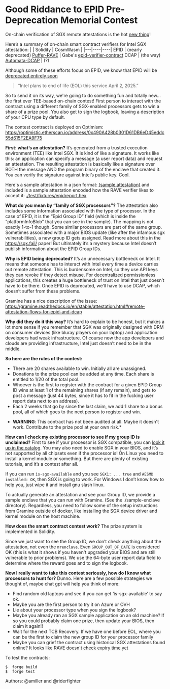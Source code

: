 # Good Riddance to EPID Pre-Deprecation Memorial Contest

On-chain verification of SGX remote attestations is the hot [new thing](https://collective.flashbots.net/t/demystifying-remote-attestation-by-taking-it-on-chain/2629/2)! 

Here’s a summary of on-chain smart contract verifiers for Intel SGX attestation:
|   |	Solidity | CosmWasm |
|---|----|----|
EPID | (nearly deprecated)	[Puffer-RAVE](https://github.com/PufferFinance/rave/)	 |	Gabe's [epid-verifier-contract](https://github.com/Riderfighter/epid-verifier-contract/tree/main/src)
DCAP | (the way)		[Automata-DCAP](https://github.com/automata-network/automata-dcap-v3-attestation)	| (?)

Although some of these efforts focus on EPID, we know that EPID will be [deprecated entirely soon ](https://www.intel.com/content/www/us/en/developer/articles/technical/software-security-guidance/resources/sgx-ias-using-epid-eol-timeline.html)

> “Intel plans to end of life (EOL) this service April 2, 2025.”

So to send it on its way, we're going to do something fun and totally new... the first ever TEE-based on-chain contest! First person to interact with the contract using a different family of SGX-enabled processors gets to win a share of a prize pool. You also get to sign the logbook, leaving a description of your CPU type by default.

The contest contract is deployed on Optimism: https://optimistic.etherscan.io/address/0x490A428b0301D61DB6eD45eddc55d615F2EA9F75

**First: what’s an attestation?** It’s generated from a trusted execution environment (TEE) like Intel SGX. It is kind of like a signature. It works like this: an application can specify a message (a user report data) and request an attestation. The resulting attestation is basically like a signature over BOTH the message AND the program binary of the enclave that created it. You can verify the signature against Intel’s public key. Cool. 

Here's a sample attestation in a json format: [(sample attestation)](https://gist.githubusercontent.com/amiller/411b85cfe0247807827789b06e7e65cd/raw/142d230c1ee95f054d4c5af886074aac0129bc07/sample%2520attestation) and included is a sample attestation encoded how the RAVE verifier likes to accept it: [./test/fixtures/epidreport.hex](https://github.com/amiller/sgx-epid-contest/blob/master/test/fixtures/epidreport.hex)

**What do you mean by “family of SGX processors”?** The attestation also includes some information associated with the type of processor. In the case of EPID, it is the “Epid Group ID” field (which is inside the “platformInfoBlob” that you can see in the sample). The mapping is not exactly 1-to-1 though. Some similar processors are part of the same group. Sometimes associated with a major BIOS update (like after the infamous sgx vulnerabilities), a new group ID gets assigned. Read more about this in the https://sgx.fail/ paper! But ultimately it’s a mystery because Intel doesn’t publish information about the EPID Group IDs.

**Why is EPID being deprecated?** It’s an unnecessary bottleneck on Intel. It means that someone has to interact with Intel every time a device carries out remote attestation. This is burdensome on Intel, so they use API keys they can revoke if they detect misuse. For decentralized permissionless applications, this creates a huge bottleneck of trust on Intel that just doesn’t have to be there. Once EPID is deprecated, we’ll have to use DCAP, which doesn’t suffer from these problems. 

Gramine has a nice description of the issue: https://gramine.readthedocs.io/en/stable/attestation.html#remote-attestation-flows-for-epid-and-dcap

**Why did they do it this way?** It’s hard to explain to be honest, but it makes a lot more sense if you remember that SGX was originally designed with DRM on consumer devices (like bluray players on your laptop) and application developers had weak infrastructure. Of course now the app developers and clouds are providing infrastructure, Intel just doesn’t need to be in the middle. 

**So here are the rules of the contest:**
- There are 20 shares available to win. Initially all are unassigned.
- Donations to the prize pool can be added at any time. Each share is entitled to 1/20 of the total pool.
- Whoever is the first to register with the contract for a given EPID Group ID wins at least 1 of the remaining shares (if any remain), and gets to post a message (just 44 bytes, since it has to fit in the fucking user report data next to an address).
- Each 2 weeks that go by since the last claim, we add 1 share to a bonus pool, all of which goes to the next person to register and win.

* **WARNING**: This contract has not been audited at all. Maybe it doesn't work. Contribute to the prize pool at your own risk.*

**How can I check my existing processor to see if my group ID is unclaimed?**
First to see if your processor is SGX compatible, you can [look it up in the catalog](https://ark.intel.com/content/www/us/en/ark.html#@Processors).
You may also need to enable SGX in your BIOS, and it’s not supported by all chipsets even if the processor is! On Linux you need to install a kernel module or something. But there are plenty of existing tutorials, and it’s a contest after all.

If you can run `is-sgx-available` and you see `SGX1: ... true` and `AESMD installed: OK`, then SGX is going to work. For Windows I don’t know how to help you, just wipe it and install gnu slash linux.

To actually generate an attestation and see your Group ID, we provide a sample enclave that you can run with Gramine. (See the ./sample-enclave directory). Regardless, you need to follow some of the setup instructions from Gramine outside of docker, like installing the SGX device driver and kernel module on the host machine.

**How does the smart contract contest work?**
The prize system is implemented in Solidity.

Since we just want to see the Group ID, we don’t check anything about the attestation, not even the `mrenclave`. Even `GROUP_OUT_OF_DATE` is considered OK (this is what it shows if you haven't upgraded your BIOS and are still vulnerable to prior problems). We use the 64-byte user report data field to determine where the reward goes and to sign the logbook.

**Now I really want to take this contest seriously, how do I know what processors to hunt for?**
Dunno. Here are a few possible strategies we thought of, maybe chat gpt will help you think of more:
- Find random old laptops and see if you can get ‘is-sgx-available’ to say ok.
- Maybe you are the first person to try it on Azure or OVH
- Lie about your processor type when you sign the logbook? 
- Maybe you already ran an SGX sample application on an old machine? If so you could probably claim one prize, then update your BIOS, then claim it again!!
- Wait for the next TCB Recovery. If we have one before EOL, where you can be the first to claim the new group ID for your processor family
- Maybe you can grief the contract using historical SGX attestations found online? It looks like RAVE [doesn't check expiry time yet](https://github.com/PufferFinance/rave/blob/84f3e6f/src/X509Verifier.sol#L149)

To test the contracts:
```shell
$  forge build
$  forge test
```

Authors: @amiller and @riderfighter
